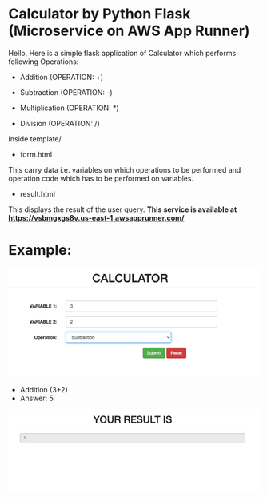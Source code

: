 # Calculator by Python Flask (Microservice on AWS App Runner)
Hello, Here is a simple flask application of Calculator which performs following Operations:

- Addition (OPERATION: +)

- Subtraction (OPERATION: -)

- Multiplication (OPERATION: *)

- Division (OPERATION: /)

Inside template/

- form.html

This carry data i.e. variables on which operations to be performed and operation code which has to be performed on variables.

- result.html

This displays the result of the user query.
__This service is available at https://vsbmgxgs8v.us-east-1.awsapprunner.com/__
# Example:

![apprun](./img/Snip20230410_27.png)

- Addition (3+2)
- Answer: 5
  
![apprun](./img/Snip20230410_28.png)
